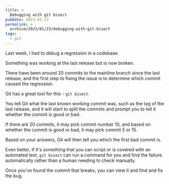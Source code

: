 ```yaml
---
title: >
  Debugging with git bisect
pubDate: 2023-01-23
permalink: >
  archive/2023/01/23/debugging-with-git-bisect
tags:
  - git
---
```


Last week, I had to debug a regression in a codebase.

Something was working at the last release but is now broken.

There have been around 20 commits to the mainline branch since the last release, and the first step to fixing the issue is to determine which commit caused the regression.

Git has a great tool for this - `git bisect`.

You tell Git what the last known working commit was, such as the tag of the last release, and it will start to split the commits and prompt you to tell it whether the commit is good or bad.

If there are 20 commits, it may pick commit number 10, and based on whether the commit is good or bad, it may pick commit 5 or 15.

Based on your answers, Git will then tell you which the first bad commit is.

Even better, if it's something that you can script or is covered with an automated test, `git bisect` can run a command for you and find the failure automatically rather than a human needing to check manually.

Once you've found the commit that breaks, you can view it and find and fix the bug.

